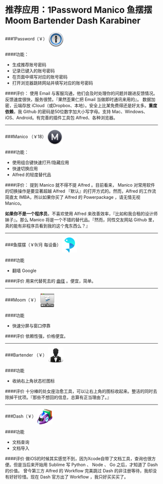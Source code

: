 # 推荐应用：1Password Manico 鱼摆摆 Moom Bartender Dash Karabiner


###1Password（￥）
<img src="../img/1password.png" width = "50" height = "50" alt="1P" align=center />

####功能：
* 生成推荐账号密码
* 记录已键入的账号密码
* 在页面中填写对应的账号密码
* 打开浏览器跳转网站并填写对应的账号密码

####评价：
使用 Email 与客服沟通，他们会及时处理你的问题并跟进反馈情况。反馈速度很快，服务很赞。『果然歪果仁把 Email 当做即时通讯来用的』。
数据加密，云端存放
iCloud（或Dropbox、本地）。安全上比某免费得还是好太多。**重度依赖**，我 Github 的密码是50位数字加大小写字母。支持 Mac、Windows、iOS、Android。有完善的插件工具包 Alfred、各种浏览器。

---
###Manico （￥18）
<img src="../img/manico.png" width = "50" height = "50" alt="Manico" align=center />

####功能：
* 使用组合键快速打开/隐藏应用
* 快速切换应用
* Alfred 的轻度替代品

####评价：
提到 Manico 就不得不提 Alfred 。目前看来， Manico 对常用软件的切换操作是要显著超越 Alfred 『默认』的打开方式的。然而，Alfred 的工作流简直太 IMBA，所以如果你买了 Alfred 的 Powerpackage ，请无情无视 Manico。

**如果你不是一个程序员**，不喜欢使用 Alfred 来改善效率，『比如和我合租的设计师妹子』。那么 Manico 将是一个不错的替代品。『然而，同性交友网站 Github 里，真的能有非程序员看到我的这个鬼东西么？』

---
###鱼摆摆（￥9/月 每设备）
<img src="../img/ybb.jpeg" width = "50" height = "50" alt="ybb" align=center />

####功能
* 翻墙 Google

####评价
用来代替死去的 [曲径](http://getqujing.com) 。便宜，简单。

---
###Moom（￥）
<img src="../img/moom.png" width = "50" height = "50" alt="Moom" align=center />

####功能
* 快速分屏与窗口停靠

####评价
依赖性强，价格便宜。 

---
###Bartender （￥）
<img src="../img/bartender.png" width = "50" height = "50" alt="Bartender" align=center />

####功能
* 收纳右上角状态栏图标

####评价
十分棒的处女座治愈工具，可以让右上角的图标收起来。整洁的同时去除掉干扰项。『那些不想回的信息，总算有正当理由了。』

---
###Dash（￥）
<img src="../img/dash.png" width = "50" height = "50" alt="Dash" align=center />

####功能
* 文档查询
* 文档导入

####评价
做iOS的时候其实感觉不到，因为Xcode自带了文档工具，查询也很方便。但是当后来开始用 Sublime 写 Python 、 Node 、 Go 之后，才知道了 Dash 的价值。
曾今第三方 Alfred 的 Workflow 完美跳过 Dash 的非注册等待，我却没有好好珍惜。现在 Dash 官方出了 Workflow ，我只好买买买了。
